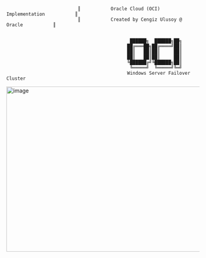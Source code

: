 
  
                              ║           Oracle Cloud (OCI) Implementation           ║
                              ║           Created by Cengiz Ulusoy @ Oracle           ║


                                                 ██████╗  ██████╗██╗
                                                ██╔═══██╗██╔════╝██║
                                                ██║   ██║██║     ██║
                                                ██║   ██║██║     ██║
                                                ╚██████╔╝╚██████╗██║
                                                 ╚═════╝  ╚═════╝╚═╝
                                                Windows Server Failover Cluster                            
<img width="1027" height="431" alt="image" src="https://github.com/user-attachments/assets/02295cfd-59e9-4b08-b280-26c9047f2fa0" />
